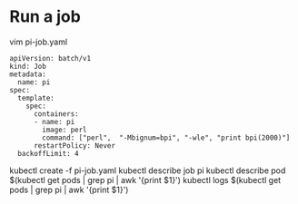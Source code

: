 # Run a job
vim pi-job.yaml

```
apiVersion: batch/v1
kind: Job
metadata:
  name: pi
spec:
  template:
    spec:
      containers:
      - name: pi
        image: perl
        command: ["perl",  "-Mbignum=bpi", "-wle", "print bpi(2000)"]
      restartPolicy: Never
  backoffLimit: 4
```

kubectl create -f pi-job.yaml
kubectl describe job pi
kubectl describe pod $(kubectl get pods | grep pi | awk '{print $1}')
kubectl logs $(kubectl get pods | grep pi | awk '{print $1}')




